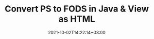 ---
############################# Static ############################
layout: "autogen"
date: 2021-10-02T14:22:14+03:00
draft: false
path: "total/java/conversion/ps-to-fods/"

############################# Head ############################
head_title: "Convert PS to FODS in Java - Sample Java Code"
head_description: "Java document conversion library to convert PS to FODS and 100+ other file formats in Java & J2SE applications. View the Converted FODS document as HTML viewer."

############################# Header ############################
title: "Convert PS to FODS in Java & View as HTML"
description: "Programmatically convert PS to FODS in Java & J2SE platforms using flexible document manipulation options to customize the resultant document. Convert the complete document or some specific pages based on page numbers or selective page ranges using Java document conversion library."

############################# SubMenu ############################
submenu:
    enable: false

############################# Content ############################
content:
    enable: true
    block:
    - title_left: "PS to FODS Conversion in Java"
      content_left: |
          Perform PS to FODS file conversion in three simple steps using Java. View the converted document as HTML without any external software dependency.

          -   Create a new instance of **Converter** class and load the PS file
          -   Set **ConvertOptions** for the FODS document type
          -   Call **Convert** method of **Converter** class instance for conversion to FODS
          -   Set options for HTML viewer
          -   Create **Viewer** object to view converted FODS as HTML
          
      title_right: "Convert Remotely Located Documents"
      content_right: |
          You require `GroupDocs.Conversion` & `GroupDocs.Viewer` namespaces to convert between a wide range of popular document types such as PDF, Microsoft Word, Excel, PowerPoint, Project, Outlook, HTML, diagrams and image file formats. Explore other [Java APIs for Office documents](https://products.conholdate.com/total/java/) as offered by Conholdate.Total.
          
          Get the respective assembly files from the [downloads](https://downloads.conholdate.com/total/java) or fetch the whole package from [Maven](https://repository.conholdate.com/webapp/#/artifacts/browse/tree/General/repo) to add 'Conholdate.Total` directly in your workspace.
          
      code: |
          ```cs {linenos=false}
          // Convert PS to FODS using GroupDocs.Conversion API
          // Load the source PS file to be converted
          Converter converter = new Converter("input.ps");

          // Get the convert options ready for the target FODS format
          ConvertOptions convertOptions = new FileType().fromExtension("fods").getConvertOptions();

          // Convert to FODS format
          converter.convert("output.fods", convertOptions);

          // Create Viewer object to view the converted FODS as HTML
          try (Viewer viewer = new Viewer("output.fods"))
          {
              // Set options for HTML viewer
              HtmlViewOptions viewOptions = HtmlViewOptions.forEmbeddedResources("output{0}.html");

              // View converted FODS as HTML
              viewer.view(viewOptions);
          }
          ```
    - title_left: "Convert Password Protected PS to FODS"
      content_left: |
          Accurately load and convert documents that are protected with a password within your Java based applications. The file format conversion API also supports rendering remote documents from different sources including S3, Blob, FTP, Stream, URL or a local disk.

          -   Create new instance of **Converter** class and pass source document path
          -   Instantiate the proper **ConvertOptions** class e.g. (**PdfConvertOptions**, **WordProcessingConvertOptions**, **SpreadsheetConvertOptions** etc.)
          -   Call **convert** method of **Converter** class instance and pass filename for the converted document
        
      title_right: "Source Document Information Extraction"
      content_right: |
          The documents information extraction feature not only allows getting the basic information about the source document file but it also supports extracting some valuable file-format specific information such as project start and end dates of a Microsoft Project file, any printing restrictions on a PDF document, list of folders enclosed in an Outlook data file etc. 

          Convert popular document file formats on different operating systems such as Windows, Linux or macOS while using development environments such as NetBeans, IntelliJ IDEA and Eclipse.
          
      code: |
          ```cs {linenos=false}
          // Load and convert password protected documents
          WordProcessingLoadOptions loadOptions = new WordProcessingLoadOptions();
          loadOptions.setPassword("12345");

          // Create an instance of Converter class and pass source document path and the load options delegate as a constructor parameters
          Converter converter = new Converter("input.ps", loadOptions);

          // Instantiate PdfConvertOptions class
          PdfConvertOptions options = new PdfConvertOptions();

          // Call convert method of Converter class instance and pass filename for the converted document and the instance of ConvertOptions from the previous step
          converter.convert("output.fods, options);
          ```
############################# About Formats ############################
about_formats:
    enable: false
############################# More Formats ############################
more_formats:
    enable: true
    auto: false
    other_out_formats: PDF DOCX DOT DOTX DOTM TXT RTF HTML MHTML XLS XLSX XLSM XLT XLTX XLTM DIF PPT PPTX PPS PPSX POT POTX POTM ODT OTT EMZ WMZ SVGZ TEX DCM WMF BMP PNG GIF JPEG TIFF
############################# Back to top ###############################
back_to_top:
  enable: true
---